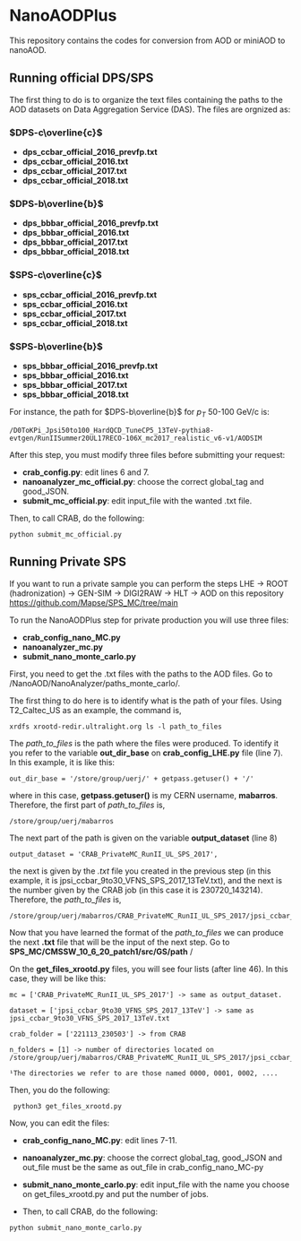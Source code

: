 # NanoAODPlus
This repository contains the codes for conversion from AOD or miniAOD to nanoAOD.

## Running official DPS/SPS

The first thing to do is to organize the text files containing the paths to the AOD datasets on Data Aggregation Service (DAS). The files are orgnized as:

### $DPS-c\overline{c}$

* **dps_ccbar_official_2016_prevfp.txt**
* **dps_ccbar_official_2016.txt**
* **dps_ccbar_official_2017.txt**
* **dps_ccbar_official_2018.txt**

### $DPS-b\overline{b}$

* **dps_bbbar_official_2016_prevfp.txt**
* **dps_bbbar_official_2016.txt**
* **dps_bbbar_official_2017.txt**
* **dps_bbbar_official_2018.txt**

### $SPS-c\overline{c}$

* **sps_ccbar_official_2016_prevfp.txt**
* **sps_ccbar_official_2016.txt**
* **sps_ccbar_official_2017.txt**
* **sps_ccbar_official_2018.txt**

### $SPS-b\overline{b}$

* **sps_bbbar_official_2016_prevfp.txt**
* **sps_bbbar_official_2016.txt**
* **sps_bbbar_official_2017.txt**
* **sps_bbbar_official_2018.txt**

For instance, the path for $DPS-b\overline{b}$ for $p_T$ 50-100 GeV/c is:

```
/D0ToKPi_Jpsi50to100_HardQCD_TuneCP5_13TeV-pythia8-evtgen/RunIISummer20UL17RECO-106X_mc2017_realistic_v6-v1/AODSIM
```
After this step, you must modify three files before submitting your request:

* **crab_config.py**: edit lines 6 and 7.
* **nanoanalyzer_mc_official.py**: choose the correct global_tag and good_JSON. 
* **submit_mc_official.py**: edit input_file with the wanted .txt file.

Then, to call CRAB, do the following:

```
python submit_mc_official.py
```
## Running Private SPS

If you want to run a private sample you can perform the steps LHE -> ROOT (hadronization) -> GEN-SIM -> DIGI2RAW -> HLT -> AOD on this repository https://github.com/Mapse/SPS_MC/tree/main

To run the NanoAODPlus step for private production you will use three files:

* **crab_config_nano_MC.py**
* **nanoanalyzer_mc.py**
* **submit_nano_monte_carlo.py**

First, you need to get the .txt files with the paths to the AOD files. Go to /NanoAOD/NanoAnalyzer/paths_monte_carlo/.

The first thing to do here is to identify what is the path of your files. Using T2_Caltec_US as an example, the command is,

```
xrdfs xrootd-redir.ultralight.org ls -l path_to_files
```
The <i>path_to_files</i> is the path where the files were produced. To identify it you refer to the variable **out_dir_base** on **crab_config_LHE.py** file (line 7). In this example, it is like this:

```
out_dir_base = '/store/group/uerj/' + getpass.getuser() + '/'
```
where in this case, **getpass.getuser()** is my CERN username, **mabarros**. Therefore, the first part of <i>path_to_files</i> is,

```
/store/group/uerj/mabarros
```
The next part of the path is given on the variable **output_dataset** (line 8)

```
output_dataset = 'CRAB_PrivateMC_RunII_UL_SPS_2017',
```
the next is given by the *.txt* file you created in the previous step (in this example, it is jpsi_ccbar_9to30_VFNS_SPS_2017_13TeV.txt), and the next is the number given by the CRAB job (in this case it is 230720_143214). Therefore, the <i>path_to_files</i> is, 

```
/store/group/uerj/mabarros/CRAB_PrivateMC_RunII_UL_SPS_2017/jpsi_ccbar_9to30_VFNS_SPS_2017_13TeV/230720_143214
```
Now that you have learned the format of the <i>path_to_files</i> we can produce the next **.txt** file that will be the input of the next step. Go to **SPS_MC/CMSSW_10_6_20_patch1/src/GS/path**
/

On the **get_files_xrootd.py** files, you will see four lists (after line 46). In this case, they will be like this:

```
mc = ['CRAB_PrivateMC_RunII_UL_SPS_2017'] -> same as output_dataset.
    
dataset = ['jpsi_ccbar_9to30_VFNS_SPS_2017_13TeV'] -> same as jpsi_ccbar_9to30_VFNS_SPS_2017_13TeV.txt

crab_folder = ['221113_230503'] -> from CRAB  

n_folders = [1] -> number of directories located on /store/group/uerj/mabarros/CRAB_PrivateMC_RunII_UL_SPS_2017/jpsi_ccbar_9to30_VFNS_SPS_2017_13TeV/230720_143214¹

¹The directories we refer to are those named 0000, 0001, 0002, ....

```
Then, you do the following:

```
 python3 get_files_xrootd.py
```

Now, you can edit the files:

* **crab_config_nano_MC.py**: edit lines 7-11.
* **nanoanalyzer_mc.py**: choose the correct global_tag, good_JSON and out_file must be the same as out_file in crab_config_nano_MC-py 
* **submit_nano_monte_carlo.py**: edit input_file with the name you choose on get_files_xrootd.py and put the number of jobs.

* Then, to call CRAB, do the following:

```
python submit_nano_monte_carlo.py
```





